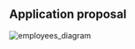 ## Application proposal
![employees_diagram](https://user-images.githubusercontent.com/92175580/200445657-7dbf540b-3823-4a3c-b5f1-c88dd21026f3.PNG)

